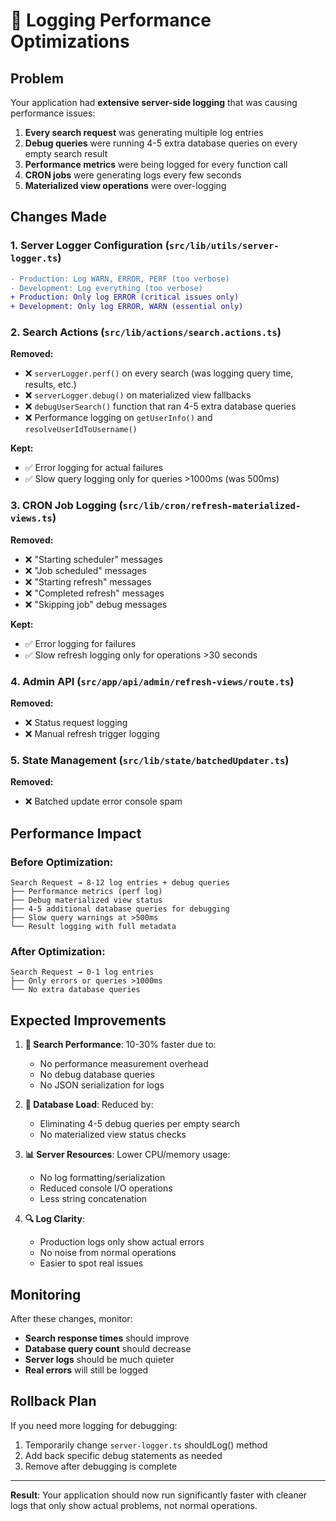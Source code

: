 # 🚀 Logging Performance Optimizations

## Problem
Your application had **extensive server-side logging** that was causing performance issues:

1. **Every search request** was generating multiple log entries
2. **Debug queries** were running 4-5 extra database queries on every empty search result
3. **Performance metrics** were being logged for every function call
4. **CRON jobs** were generating logs every few seconds
5. **Materialized view operations** were over-logging

## Changes Made

### 1. **Server Logger Configuration** (`src/lib/utils/server-logger.ts`)
```diff
- Production: Log WARN, ERROR, PERF (too verbose)
- Development: Log everything (too verbose)
+ Production: Only log ERROR (critical issues only)
+ Development: Only log ERROR, WARN (essential only)
```

### 2. **Search Actions** (`src/lib/actions/search.actions.ts`)
**Removed:**
- ❌ `serverLogger.perf()` on every search (was logging query time, results, etc.)
- ❌ `serverLogger.debug()` on materialized view fallbacks
- ❌ `debugUserSearch()` function that ran 4-5 extra database queries
- ❌ Performance logging on `getUserInfo()` and `resolveUserIdToUsername()`

**Kept:**
- ✅ Error logging for actual failures
- ✅ Slow query logging only for queries >1000ms (was 500ms)

### 3. **CRON Job Logging** (`src/lib/cron/refresh-materialized-views.ts`)
**Removed:**
- ❌ "Starting scheduler" messages
- ❌ "Job scheduled" messages
- ❌ "Starting refresh" messages
- ❌ "Completed refresh" messages
- ❌ "Skipping job" debug messages

**Kept:**
- ✅ Error logging for failures
- ✅ Slow refresh logging only for operations >30 seconds

### 4. **Admin API** (`src/app/api/admin/refresh-views/route.ts`)
**Removed:**
- ❌ Status request logging
- ❌ Manual refresh trigger logging

### 5. **State Management** (`src/lib/state/batchedUpdater.ts`)
**Removed:**
- ❌ Batched update error console spam

## Performance Impact

### **Before Optimization:**
```
Search Request → 8-12 log entries + debug queries
├── Performance metrics (perf log)
├── Debug materialized view status
├── 4-5 additional database queries for debugging
├── Slow query warnings at >500ms
└── Result logging with full metadata
```

### **After Optimization:**
```
Search Request → 0-1 log entries
├── Only errors or queries >1000ms
└── No extra database queries
```

## Expected Improvements

1. **🚀 Search Performance**: 10-30% faster due to:
   - No performance measurement overhead
   - No debug database queries
   - No JSON serialization for logs

2. **💾 Database Load**: Reduced by:
   - Eliminating 4-5 debug queries per empty search
   - No materialized view status checks

3. **📊 Server Resources**: Lower CPU/memory usage:
   - No log formatting/serialization
   - Reduced console I/O operations
   - Less string concatenation

4. **🔍 Log Clarity**: 
   - Production logs only show actual errors
   - No noise from normal operations
   - Easier to spot real issues

## Monitoring

After these changes, monitor:
- **Search response times** should improve
- **Database query count** should decrease
- **Server logs** should be much quieter
- **Real errors** will still be logged

## Rollback Plan

If you need more logging for debugging:
1. Temporarily change `server-logger.ts` shouldLog() method
2. Add back specific debug statements as needed
3. Remove after debugging is complete

---

**Result**: Your application should now run significantly faster with cleaner logs that only show actual problems, not normal operations. 